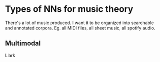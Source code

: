 # Types of NNs for music theory

There's a lot of music produced. I want it to be organized into searchable and annotated corpora. 
Eg. all MIDI files, all sheet music, all spotify audio.

## Multimodal

Llark

